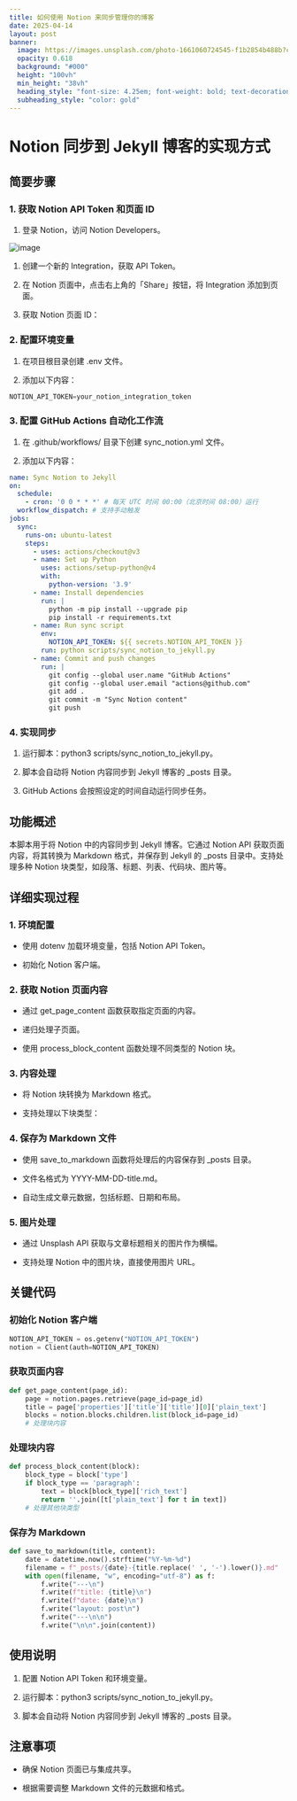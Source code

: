 ```yaml
---
title: 如何使用 Notion 来同步管理你的博客
date: 2025-04-14
layout: post
banner:
  image: https://images.unsplash.com/photo-1661060724545-f1b2854b488b?crop=entropy&cs=tinysrgb&fit=max&fm=jpg&ixid=M3w2OTIwMzJ8MHwxfHJhbmRvbXx8fHx8fHx8fDE3NDQ1OTUwNjN8&ixlib=rb-4.0.3&q=80&w=1080
  opacity: 0.618
  background: "#000"
  height: "100vh"
  min_height: "38vh"
  heading_style: "font-size: 4.25em; font-weight: bold; text-decoration: underline"
  subheading_style: "color: gold"
---
```


# Notion 同步到 Jekyll 博客的实现方式

## 简要步骤

### 1. 获取 Notion API Token 和页面 ID

1. 登录 Notion，访问 Notion Developers。

![image](https://prod-files-secure.s3.us-west-2.amazonaws.com/a7a0cc5a-89b9-4cda-8686-1fba0ca52f40/d19c1afe-dea5-4312-9333-786b0ba83054/image.png?X-Amz-Algorithm=AWS4-HMAC-SHA256&X-Amz-Content-Sha256=UNSIGNED-PAYLOAD&X-Amz-Credential=ASIAZI2LB466ZQYZUVPE%2F20250414%2Fus-west-2%2Fs3%2Faws4_request&X-Amz-Date=20250414T014423Z&X-Amz-Expires=3600&X-Amz-Security-Token=IQoJb3JpZ2luX2VjEIH%2F%2F%2F%2F%2F%2F%2F%2F%2F%2FwEaCXVzLXdlc3QtMiJGMEQCIEHrV39lXyuqf1D2ej49UxRTdIkcNaGttpVeCpMFwvqNAiA88s6xRKG9es6YG2JhskJ97zbQ6zkn70KuPux9Ujjx9iqIBAj6%2F%2F%2F%2F%2F%2F%2F%2F%2F%2F8BEAAaDDYzNzQyMzE4MzgwNSIMBA1ytX69NuN1J2tYKtwDh8AAIc%2BYkX0OBA52Ft1nFo943eIR91pmMSx5E7J23D4lxaaQVy2s%2BrSGCHTZFklrqJDa%2Bbr4dz67W90wbefIXBhWUglSrVVuDJV3PIK11vvr5FdE5SMLFzyl%2BCZg0XCdIFw3zgPuDoB3wZoRD0KrP8xFy%2FhFzIJv8jnJIaR92zFxVBNlsQ%2F6wtj%2F4We2GVLpml8M2bDFoCeVuL2vIWN9d%2FjLDtJkFVjy0zSuecendf18%2FrpLCx7B6%2FyaMyO8ghN%2FEubnGia2V322V7gNqx5Y%2BKO9r3l1ZQEpGRXkbW1xWF4pmLHKIKiRaF8L2vyKoDJAuvs0I0C%2Fy4M5F6gecrY80xsTgbttp8bP%2BlobQanlXeRWiq5N1ZaR28FZcU23b%2FpwZGWRDDLA%2B0xUBOkN%2BJipkMgJwtvQaEf9vtEOKV0wc5eFYsEOcXZ6k05pkusRnmPjb8zAMW0FssdvYyWXnU1ILdLghSu8fn76zn0yURTl61XJDaRc8nXLGflDFzMWc6B%2FxZEKNysKhvp10vy0YHzhZHIpQyenAxfq4zWY8X282NjmJvrM2pWLbEFBAWmbhuv93eaUsyVi01Jn3G5%2BbN%2F6RLF74xhn%2FUy%2FFJK%2BHA2DEqywOukWXO2O%2BCEhipQwmbnxvwY6pgFPO9xoneBEmI2eASr3JGvza%2FPW8OBv%2BbeGlUdhyMRbW7wxbe69aA4Hy%2BDqWao3fY%2F42LSjOGhAAJ%2FIisFHJYEnawSuKN4wLGweRti3cGPdfolLHKv20h%2BK%2BgQqzGThcFz4NmT9%2ByDorfMoBCe66uWBMiu%2FCBby1W6CoL8kgsaODeW%2Fsceh%2FREu3In9X%2BdxJLP3EHLRelvbZQvqIW4yJHs7ffb5RKpM&X-Amz-Signature=64a702591109d325413ac0bec5ed0076ff53a96a3fac2b462c10351c520e7b2b&X-Amz-SignedHeaders=host&x-id=GetObject)

1. 创建一个新的 Integration，获取 API Token。

1. 在 Notion 页面中，点击右上角的「Share」按钮，将 Integration 添加到页面。

1. 获取 Notion 页面 ID：


### 2. 配置环境变量

1. 在项目根目录创建 .env 文件。

1. 添加以下内容：

```javascript
NOTION_API_TOKEN=your_notion_integration_token
```

### 3. 配置 GitHub Actions 自动化工作流

1. 在 .github/workflows/ 目录下创建 sync_notion.yml 文件。

1. 添加以下内容：

```yaml
name: Sync Notion to Jekyll
on:
  schedule:
    - cron: '0 0 * * *' # 每天 UTC 时间 00:00（北京时间 08:00）运行
  workflow_dispatch: # 支持手动触发
jobs:
  sync:
    runs-on: ubuntu-latest
    steps:
      - uses: actions/checkout@v3
      - name: Set up Python
        uses: actions/setup-python@v4
        with:
          python-version: '3.9'
      - name: Install dependencies
        run: |
          python -m pip install --upgrade pip
          pip install -r requirements.txt
      - name: Run sync script
        env:
          NOTION_API_TOKEN: ${{ secrets.NOTION_API_TOKEN }}
        run: python scripts/sync_notion_to_jekyll.py
      - name: Commit and push changes
        run: |
          git config --global user.name "GitHub Actions"
          git config --global user.email "actions@github.com"
          git add .
          git commit -m "Sync Notion content"
          git push
```

### 4. 实现同步

1. 运行脚本：python3 scripts/sync_notion_to_jekyll.py。

1. 脚本会自动将 Notion 内容同步到 Jekyll 博客的 _posts 目录。

1. GitHub Actions 会按照设定的时间自动运行同步任务。

## 功能概述

本脚本用于将 Notion 中的内容同步到 Jekyll 博客。它通过 Notion API 获取页面内容，将其转换为 Markdown 格式，并保存到 Jekyll 的 _posts 目录中。支持处理多种 Notion 块类型，如段落、标题、列表、代码块、图片等。

## 详细实现过程

### 1. 环境配置

- 使用 dotenv 加载环境变量，包括 Notion API Token。

- 初始化 Notion 客户端。

### 2. 获取 Notion 页面内容

- 通过 get_page_content 函数获取指定页面的内容。

- 递归处理子页面。

- 使用 process_block_content 函数处理不同类型的 Notion 块。

### 3. 内容处理

- 将 Notion 块转换为 Markdown 格式。

- 支持处理以下块类型：


### 4. 保存为 Markdown 文件

- 使用 save_to_markdown 函数将处理后的内容保存到 _posts 目录。

- 文件名格式为 YYYY-MM-DD-title.md。

- 自动生成文章元数据，包括标题、日期和布局。

### 5. 图片处理

- 通过 Unsplash API 获取与文章标题相关的图片作为横幅。

- 支持处理 Notion 中的图片块，直接使用图片 URL。

## 关键代码

### 初始化 Notion 客户端

```python
NOTION_API_TOKEN = os.getenv("NOTION_API_TOKEN")
notion = Client(auth=NOTION_API_TOKEN)
```

### 获取页面内容

```python
def get_page_content(page_id):
    page = notion.pages.retrieve(page_id=page_id)
    title = page['properties']['title']['title'][0]['plain_text']
    blocks = notion.blocks.children.list(block_id=page_id)
    # 处理块内容
```

### 处理块内容

```python
def process_block_content(block):
    block_type = block['type']
    if block_type == 'paragraph':
        text = block[block_type]['rich_text']
        return ''.join([t['plain_text'] for t in text])
    # 处理其他块类型
```

### 保存为 Markdown

```python
def save_to_markdown(title, content):
    date = datetime.now().strftime("%Y-%m-%d")
    filename = f"_posts/{date}-{title.replace(' ', '-').lower()}.md"
    with open(filename, "w", encoding="utf-8") as f:
        f.write("---\n")
        f.write(f"title: {title}\n")
        f.write(f"date: {date}\n")
        f.write("layout: post\n")
        f.write("---\n\n")
        f.write("\n\n".join(content))
```

## 使用说明

1. 配置 Notion API Token 和环境变量。

1. 运行脚本：python3 scripts/sync_notion_to_jekyll.py。

1. 脚本会自动将 Notion 内容同步到 Jekyll 博客的 _posts 目录。

## 注意事项

- 确保 Notion 页面已与集成共享。

- 根据需要调整 Markdown 文件的元数据和格式。